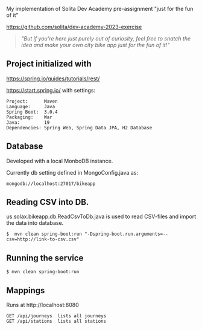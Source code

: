 My implementation of Solita Dev Academy pre-assignment "just for the fun of it"

https://github.com/solita/dev-academy-2023-exercise

> *"But if you’re here just purely out of curiosity, feel free to snatch the idea and make your own city bike app just for the fun of it!"*

## Project initialized with

https://spring.io/guides/tutorials/rest/

https://start.spring.io/ with settings:
```
Project:      Maven
Language:     Java
Spring Boot:  3.0.4
Packaging:    War
Java:         19
Dependencies: Spring Web, Spring Data JPA, H2 Database
```

## Database

Developed with a local MonboDB instance.

Currently db setting defined in MongoConfig.java as:
```
mongodb://localhost:27017/bikeapp
```

## Reading CSV into DB. 

us.solax.bikeapp.db.ReadCsvToDb.java is used to read CSV-files and import the data into database.
```
$  mvn clean spring-boot:run "-Dspring-boot.run.arguments=--csv=http://link-to-csv.csv"
```

## Running the service
```
$ mvn clean spring-boot:run
```

## Mappings

Runs at http://localhost:8080

```
GET /api/journeys  lists all journeys
GET /api/stations  lists all stations
```